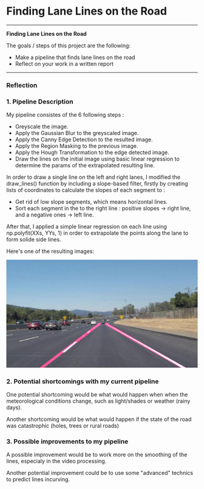 # **Finding Lane Lines on the Road**
---

**Finding Lane Lines on the Road**

The goals / steps of this project are the following:
* Make a pipeline that finds lane lines on the road
* Reflect on your work in a written report


[//]: # (Image References)

[image1]: ./test_images_output/solidWhiteCurve.jpg "solidWhiteCurve"

---

### Reflection

### 1. Pipeline Description

My pipeline consistes of the 6 following steps :

* Greyscale the image.
* Apply the Gaussian Blur to the greyscaled image.
* Apply the Canny Edge Detection to the resulted image.
* Apply the Region Masking to the previous image.
* Apply the Hough Transformation to the edge detected image.
* Draw the lines on the initial image using basic linear regression to determine the params of the extrapolated resulting line.

In order to draw a single line on the left and right lanes, I modified the draw_lines() function by including a slope-based filter, firstly by creating lists of coordinates to calculate the slopes of each segment to :
* Get rid of low slope segments, which means horizontal lines.
* Sort each segment in the to the right line : positive slopes -> right line, and a negative ones -> left line.

After that, I applied a simple linear regression on each line using np.polyfit(XXs, YYs, 1) in order to extrapolate the points along the lane to form solide side lines.

Here's one of the resulting images: 

![alt text][image1]


### 2. Potential shortcomings with my current pipeline


One potential shortcoming would be what would happen when when the meteorological conditions change, such as light/shades or weather (rainy days).

Another shortcoming would be what would happen if the state of the road was catastrophic (holes, trees or rural roads)


### 3. Possible improvements to my pipeline

A possible improvement would be to work more on the smoothing of the lines, especialy in the video processing.

Another potential improvement could be to use some "advanced" technics to predict lines incurving.
